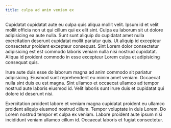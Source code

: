 ```yaml
---
title: culpa ad anim veniam ex
---
```


Cupidatat cupidatat aute eu culpa quis aliqua mollit velit. Ipsum id et velit mollit officia non ut qui cillum qui ex elit sint. Culpa eu laborum sit ut dolore adipisicing ea aute nulla. Sunt sunt aliquip do cupidatat amet nulla exercitation deserunt cupidatat mollit pariatur quis. Ut aliquip id excepteur consectetur proident excepteur consequat. Sint Lorem dolor consectetur adipisicing est est commodo laboris veniam nulla nisi nostrud cupidatat. Aliqua id proident commodo in esse excepteur Lorem culpa et adipisicing consequat quis.

Irure aute duis esse do laborum magna ad anim commodo sit pariatur adipisicing. Eiusmod sunt reprehenderit eu minim amet veniam. Occaecat nulla sint duis eu est magna. Sint ullamco et occaecat ullamco ad tempor nostrud aute laboris eiusmod id. Velit laboris sunt irure duis et cupidatat qui dolore id deserunt nisi.

Exercitation proident labore et veniam magna cupidatat proident eu ullamco proident aliquip eiusmod nostrud cillum. Tempor voluptate in duis Lorem. Do Lorem nostrud tempor et culpa ex veniam. Labore proident aute ipsum nisi incididunt veniam ullamco cillum id. Occaecat laboris et fugiat consectetur.